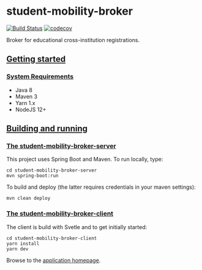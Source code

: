 # student-mobility-broker
[![Build Status](https://github.com/SURFnet/student-mobility-broker/actions/workflows/maven.yml/badge.svg)](https://github.com/SURFnet/student-mobility-broker/actions/workflows/maven.yml/badge.svg)
[![codecov](https://codecov.io/gh/SURFnet/student-mobility-broker/branch/master/graph/badge.svg)](https://codecov.io/gh/SURFnet/student-mobility-broker)

Broker for educational cross-institution registrations.

## [Getting started](#getting-started)

### [System Requirements](#system-requirements)

- Java 8
- Maven 3
- Yarn 1.x
- NodeJS 12+

## [Building and running](#building-and-running)

### [The student-mobility-broker-server](#student-mobility-broker-server)

This project uses Spring Boot and Maven. To run locally, type:

```
cd student-mobility-broker-server
mvn spring-boot:run
```

To build and deploy (the latter requires credentials in your maven settings):

`mvn clean deploy`

### [The student-mobility-broker-client](#student-mobility-broker-client)

The client is build with Svetle and to get initially started:

```
cd student-mobility-broker-client
yarn install
yarn dev
```

Browse to the [application homepage](http://localhost:3003/).
